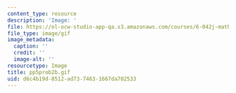 ```yaml
---
content_type: resource
description: 'Image: '
file: https://ol-ocw-studio-app-qa.s3.amazonaws.com/courses/6-042j-mathematics-for-computer-science-spring-2015/d6c4b19d8512ad7374631667da702533_pp5prob2b.gif
file_type: image/gif
image_metadata:
  caption: ''
  credit: ''
  image-alt: ''
resourcetype: Image
title: pp5prob2b.gif
uid: d6c4b19d-8512-ad73-7463-1667da702533
---
```

